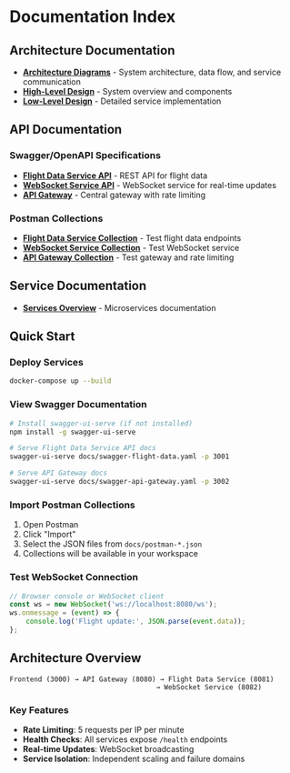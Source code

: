 # Documentation Index

## Architecture Documentation
- **[Architecture Diagrams](architecture.md)** - System architecture, data flow, and service communication
- **[High-Level Design](HLD.md)** - System overview and components
- **[Low-Level Design](LLD.md)** - Detailed service implementation

## API Documentation

### Swagger/OpenAPI Specifications
- **[Flight Data Service API](swagger-flight-data.yaml)** - REST API for flight data
- **[WebSocket Service API](swagger-websocket.yaml)** - WebSocket service for real-time updates
- **[API Gateway](swagger-api-gateway.yaml)** - Central gateway with rate limiting

### Postman Collections
- **[Flight Data Service Collection](postman-flight-data-service.json)** - Test flight data endpoints
- **[WebSocket Service Collection](postman-websocket-service.json)** - Test WebSocket service
- **[API Gateway Collection](postman-api-gateway.json)** - Test gateway and rate limiting

## Service Documentation
- **[Services Overview](../services/README.md)** - Microservices documentation

## Quick Start

### Deploy Services
```bash
docker-compose up --build
```

### View Swagger Documentation
```bash
# Install swagger-ui-serve (if not installed)
npm install -g swagger-ui-serve

# Serve Flight Data Service API docs
swagger-ui-serve docs/swagger-flight-data.yaml -p 3001

# Serve API Gateway docs  
swagger-ui-serve docs/swagger-api-gateway.yaml -p 3002
```

### Import Postman Collections
1. Open Postman
2. Click "Import" 
3. Select the JSON files from `docs/postman-*.json`
4. Collections will be available in your workspace

### Test WebSocket Connection
```javascript
// Browser console or WebSocket client
const ws = new WebSocket('ws://localhost:8080/ws');
ws.onmessage = (event) => {
    console.log('Flight update:', JSON.parse(event.data));
};
```

## Architecture Overview

```
Frontend (3000) → API Gateway (8080) → Flight Data Service (8081)
                                    → WebSocket Service (8082)
```

### Key Features
- **Rate Limiting**: 5 requests per IP per minute
- **Health Checks**: All services expose `/health` endpoints
- **Real-time Updates**: WebSocket broadcasting
- **Service Isolation**: Independent scaling and failure domains